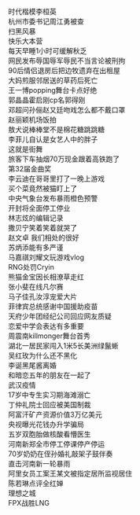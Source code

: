 时代楷模李桓英  
杭州市委书记周江勇被查  
扫黑风暴  
快乐大本营  
每天早睡1小时可缓解秋乏  
网民发布辱国辱军辱民不当言论被刑拘  
90后情侣退房后把边牧遗弃在出租屋  
大妈煎服邻居送的草药后死亡  
王一博popping舞台卡点好绝  
郭晶晶霍启刚cp名郭得刚  
邓超问孙俪赵又廷吻戏怎么都不戴口罩  
赵丽颖机场饭拍  
敖犬说棒棒堂不是棉花糖跳跳糖  
李菲儿自认是女艺人中的胖子  
这就是街舞  
旅客下车抽烟70万现金跟着高铁跑了  
第32届金曲奖  
李云迪在哥哥里打了一晚上游戏  
买个菜竟然被猫盯上了  
中央气象台发布暴雨橙色预警  
开封将全面停工停业  
林志炫的编辑记录  
撒贝宁笑着笑着就哭了  
赵文卓 我们相处的很好  
苏炳添能有多严谨  
马嘉祺刘耀文玩游戏vlog  
RNG处罚Cryin  
熊猫金宝因长相潦草走红  
张小斐在线凡尔赛  
马子佳孔汝淳宠爱大片  
菲律宾总统感谢中国援助疫苗  
天府少年团经纪公司回应网友质疑  
恋爱中学会表达有多重要  
周震南killmonger舞台首秀  
湖北一居民家闯入1米5长美洲绿鬣蜥  
吴红玫为什么还不黑化  
李诞黑尾酱离婚  
和暗恋五年的朋友在一起了  
武汉疫情  
17岁中专生实习期海滩溺亡  
丁仲礼院士回应被美国制裁  
阿富汗矿产资源价值3万亿美元  
央视曝光花钱办升学骗局  
五岁双胞胎做核酸看懵医生  
河南新郑全市停工停课停产停运  
70岁奶奶在侄孙婚礼敲架子鼓伴奏  
直击河南新一轮暴雨  
阿里女员工案王某文被指定居所监视居住  
陈若琳点评全红婵  
理想之城  
FPX战胜LNG  
